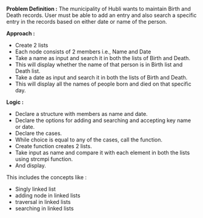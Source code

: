 **Problem Definition :**
The municipality of Hubli wants to maintain Birth and Death records. User must be able to add an entry and also search a specific entry in the records based on either date or name of the person.

**Approach :**
-	Create 2 lists
-	Each node consists of 2 members i.e., Name and Date
-	Take a name as input and search it in both the lists of Birth and Death.
-	This will display whether the name of that person is in Birth list and Death list.
-	Take a date as input and search it in both the lists of Birth and Death.
-	This will display all the names of people born and died on that specific day.
  
**Logic :**
- Declare a structure with members as name and date.
-	Declare the options for adding and searching and accepting key name or date.
-	Declare the cases.
-	While choice is equal to any of the cases, call the function.
-	Create function creates 2 lists.
-	Take input as name and compare it with each element in both the lists using strcmpi function.
-	And display.

This includes the concepts like :
- Singly linked list
- adding node in linked lists
- traversal in linked lists
- searching in linked lists
